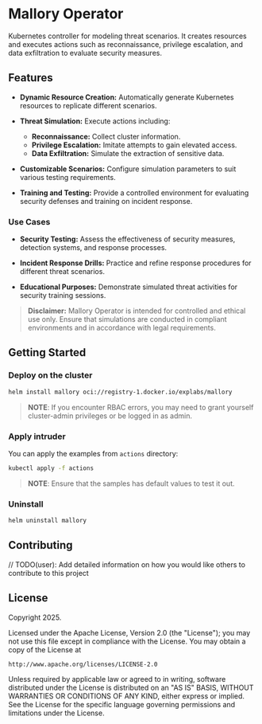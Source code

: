 # Mallory Operator

Kubernetes controller for modeling threat scenarios. It creates resources and executes actions such as reconnaissance, privilege escalation, and data exfiltration to evaluate security measures.

## Features
- **Dynamic Resource Creation:** Automatically generate Kubernetes resources to replicate different scenarios.
  
- **Threat Simulation:** Execute actions including:
  - **Reconnaissance:** Collect cluster information.
  - **Privilege Escalation:** Imitate attempts to gain elevated access.
  - **Data Exfiltration:** Simulate the extraction of sensitive data.
  
- **Customizable Scenarios:** Configure simulation parameters to suit various testing requirements.

- **Training and Testing:** Provide a controlled environment for evaluating security defenses and training on incident response.

### Use Cases

- **Security Testing:** Assess the effectiveness of security measures, detection systems, and response processes.

- **Incident Response Drills:** Practice and refine response procedures for different threat scenarios.

- **Educational Purposes:** Demonstrate simulated threat activities for security training sessions.
> **Disclaimer:** Mallory Operator is intended for controlled and ethical use only. Ensure that simulations are conducted in compliant environments and in accordance with legal requirements.

## Getting Started

### Deploy on the cluster

```sh
helm install mallory oci://registry-1.docker.io/explabs/mallory
```

> **NOTE**: If you encounter RBAC errors, you may need to grant yourself cluster-admin
privileges or be logged in as admin.

### Apply intruder
You can apply the examples from `actions` directory:

```sh
kubectl apply -f actions
```

>**NOTE**: Ensure that the samples has default values to test it out.

### Uninstall
```sh
helm uninstall mallory
```

## Contributing
// TODO(user): Add detailed information on how you would like others to contribute to this project

## License

Copyright 2025.

Licensed under the Apache License, Version 2.0 (the "License");
you may not use this file except in compliance with the License.
You may obtain a copy of the License at

    http://www.apache.org/licenses/LICENSE-2.0

Unless required by applicable law or agreed to in writing, software
distributed under the License is distributed on an "AS IS" BASIS,
WITHOUT WARRANTIES OR CONDITIONS OF ANY KIND, either express or implied.
See the License for the specific language governing permissions and
limitations under the License.


